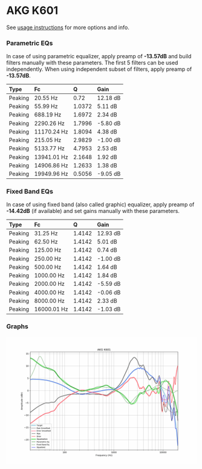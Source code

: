 # AKG K601
See [usage instructions](https://github.com/jaakkopasanen/AutoEq#usage) for more options and info.

### Parametric EQs
In case of using parametric equalizer, apply preamp of **-13.57dB** and build filters manually
with these parameters. The first 5 filters can be used independently.
When using independent subset of filters, apply preamp of **-13.57dB**.

| Type    | Fc          |      Q | Gain     |
|:--------|:------------|:-------|:---------|
| Peaking | 20.55 Hz    | 0.72   | 12.18 dB |
| Peaking | 55.99 Hz    | 1.0372 | 5.11 dB  |
| Peaking | 688.19 Hz   | 1.6972 | 2.34 dB  |
| Peaking | 2290.26 Hz  | 1.7996 | -5.80 dB |
| Peaking | 11170.24 Hz | 1.8094 | 4.38 dB  |
| Peaking | 215.05 Hz   | 2.9829 | -1.00 dB |
| Peaking | 5133.77 Hz  | 4.7953 | 2.53 dB  |
| Peaking | 13941.01 Hz | 2.1648 | 1.92 dB  |
| Peaking | 14906.86 Hz | 1.2633 | 1.38 dB  |
| Peaking | 19949.96 Hz | 0.5056 | -9.05 dB |

### Fixed Band EQs
In case of using fixed band (also called graphic) equalizer, apply preamp of **-14.42dB**
(if available) and set gains manually with these parameters.

| Type    | Fc          |      Q | Gain     |
|:--------|:------------|:-------|:---------|
| Peaking | 31.25 Hz    | 1.4142 | 12.93 dB |
| Peaking | 62.50 Hz    | 1.4142 | 5.01 dB  |
| Peaking | 125.00 Hz   | 1.4142 | 0.74 dB  |
| Peaking | 250.00 Hz   | 1.4142 | -1.00 dB |
| Peaking | 500.00 Hz   | 1.4142 | 1.64 dB  |
| Peaking | 1000.00 Hz  | 1.4142 | 1.84 dB  |
| Peaking | 2000.00 Hz  | 1.4142 | -5.59 dB |
| Peaking | 4000.00 Hz  | 1.4142 | -0.06 dB |
| Peaking | 8000.00 Hz  | 1.4142 | 2.33 dB  |
| Peaking | 16000.01 Hz | 1.4142 | -1.03 dB |

### Graphs
![](./AKG%20K601.png)